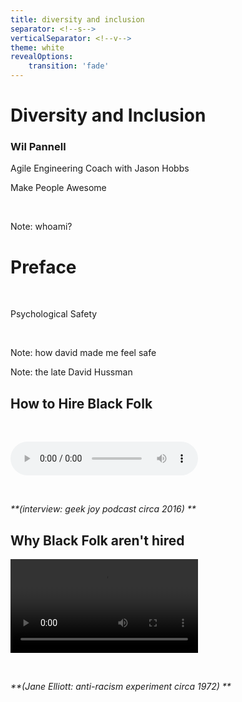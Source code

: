 ```yaml
---
title: diversity and inclusion
separator: <!--s-->
verticalSeparator: <!--v-->
theme: white
revealOptions:
    transition: 'fade'
---
```

# Diversity and Inclusion

### Wil Pannell <!-- .element: class="fragment" -->

Agile Engineering Coach with Jason Hobbs <!-- .element: class="fragment" -->

Make People Awesome <!-- .element: class="fragment" -->

&nbsp;
&nbsp;
&nbsp;

Note: whoami?

<!--s-->

# Preface

&nbsp;

Psychological Safety <!-- .element: class="fragment" -->

&nbsp;

Note: how david made me feel safe

<!--s-->

<!-- .slide: data-background="https://github.com/test-driven-development/diversity-and-inclusion/tree/gh-pages/assets/hussman.png" -->

Note: the late David Hussman

<!--s-->

## How to Hire Black Folk

&nbsp;

<audio controls="controls" data-autoplay src="https://github.com/test-driven-development/diversity-and-inclusion/tree/gh-pages/assets/podcast.mp3"></audio>

&nbsp;

_**(interview: geek joy podcast circa 2016) **_ <!-- .element: style="color:maroon; font-size: .5em" -->

<!--s-->

## Why Black Folk aren't hired

<video class="stretch" controls="controls" data-autoplay src="https://github.com/test-driven-development/diversity-and-inclusion/tree/gh-pages/https://github.com/test-driven-development/diversity-and-inclusion/tree/gh-pages/assets/Would you want to be treated like blacks.mp4"></audio>

&nbsp;

_**(Jane Elliott: anti-racism experiment circa 1972) **_ <!-- .element: style="color:maroon; font-size: .5em" -->



